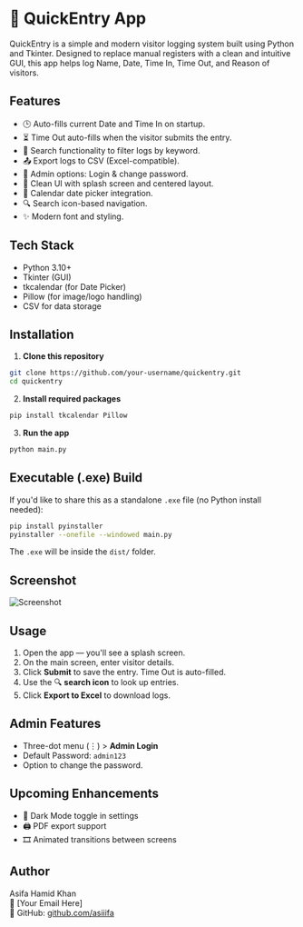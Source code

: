 # 📝 QuickEntry App

QuickEntry is a simple and modern visitor logging system built using Python and Tkinter. Designed to replace manual registers with a clean and intuitive GUI, this app helps log Name, Date, Time In, Time Out, and Reason of visitors.

## Features

- 🕒 Auto-fills current Date and Time In on startup.
- ⏳ Time Out auto-fills when the visitor submits the entry.
- 🧾 Search functionality to filter logs by keyword.
- 📤 Export logs to CSV (Excel-compatible).
- 🔐 Admin options: Login & change password.
- 🎨 Clean UI with splash screen and centered layout.
- 📅 Calendar date picker integration.
- 🔍 Search icon-based navigation.
- ✨ Modern font and styling.

## Tech Stack

- Python 3.10+
- Tkinter (GUI)
- tkcalendar (for Date Picker)
- Pillow (for image/logo handling)
- CSV for data storage

## Installation

1. **Clone this repository**

```bash
git clone https://github.com/your-username/quickentry.git
cd quickentry
```

2. **Install required packages**

```bash
pip install tkcalendar Pillow
```

3. **Run the app**

```bash
python main.py
```

## Executable (.exe) Build

If you'd like to share this as a standalone `.exe` file (no Python install needed):

```bash
pip install pyinstaller
pyinstaller --onefile --windowed main.py
```

The `.exe` will be inside the `dist/` folder.

## Screenshot

![Screenshot](screenshot.png)

## Usage

1. Open the app — you'll see a splash screen.
2. On the main screen, enter visitor details.
3. Click **Submit** to save the entry. Time Out is auto-filled.
4. Use the 🔍 **search icon** to look up entries.
5. Click **Export to Excel** to download logs.

## Admin Features

- Three-dot menu (⋮) > **Admin Login**
- Default Password: `admin123`
- Option to change the password.

## Upcoming Enhancements

- 🌙 Dark Mode toggle in settings
- 🖨️ PDF export support
- 🎞️ Animated transitions between screens

## Author

Asifa Hamid Khan  
📧 [Your Email Here]  
🔗 GitHub: [github.com/asiiifa](https://github.com/asiiifa)
